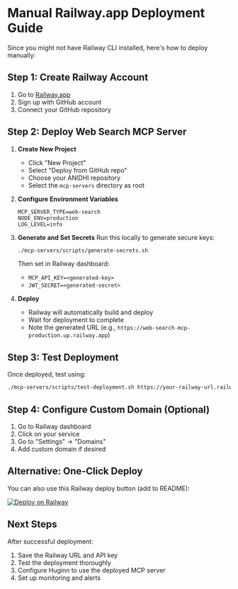 # Manual Railway.app Deployment Guide

Since you might not have Railway CLI installed, here's how to deploy manually:

## Step 1: Create Railway Account
1. Go to [Railway.app](https://railway.app)
2. Sign up with GitHub account
3. Connect your GitHub repository

## Step 2: Deploy Web Search MCP Server

1. **Create New Project**
   - Click "New Project"
   - Select "Deploy from GitHub repo"
   - Choose your ANIDHI repository
   - Select the `mcp-servers` directory as root

2. **Configure Environment Variables**
   ```
   MCP_SERVER_TYPE=web-search
   NODE_ENV=production
   LOG_LEVEL=info
   ```

3. **Generate and Set Secrets**
   Run this locally to generate secure keys:
   ```bash
   ./mcp-servers/scripts/generate-secrets.sh
   ```
   
   Then set in Railway dashboard:
   - `MCP_API_KEY=<generated-key>`
   - `JWT_SECRET=<generated-secret>`

4. **Deploy**
   - Railway will automatically build and deploy
   - Wait for deployment to complete
   - Note the generated URL (e.g., `https://web-search-mcp-production.up.railway.app`)

## Step 3: Test Deployment

Once deployed, test using:
```bash
./mcp-servers/scripts/test-deployment.sh https://your-railway-url.railway.app your-api-key
```

## Step 4: Configure Custom Domain (Optional)

1. Go to Railway dashboard
2. Click on your service
3. Go to "Settings" → "Domains"
4. Add custom domain if desired

## Alternative: One-Click Deploy

You can also use this Railway deploy button (add to README):

[![Deploy on Railway](https://railway.app/button.svg)](https://railway.app/template/your-template-id)

## Next Steps

After successful deployment:
1. Save the Railway URL and API key
2. Test the deployment thoroughly
3. Configure Huginn to use the deployed MCP server
4. Set up monitoring and alerts